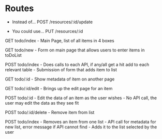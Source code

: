 # Routes

- Instead of...
POST /resources/:id/update

- You could use...
PUT /resources/:id


GET todo/index 
    - Main Page, list of all items in 4 boxes

GET todo/new 
    - Form on main page that allows users to enter items in toDoList

POST todo/index 
    - Does calls to each API, if any/all get a hit add to each relevant table
    - Submission of form that adds item to list

GET todo/:id 
    - Show metadata of item on another page

GET todo/:id/edit 
    - Brings up the edit page for an item

POST todo/:id 
    - Edit the data of an item as the user wishes
    - No API call, the user may edit the data as they see fit

POST todo/:id/delete 
    - Remove item from list

POST todo/index 
    - Removes an item from one list
    - API call for metadata for new list, error message if API cannot find 
    - Adds it to the list selected by the user